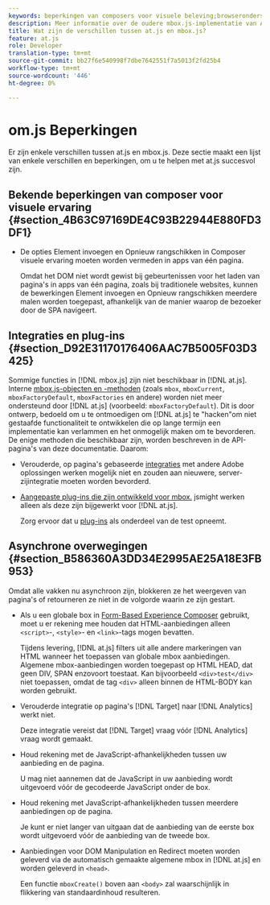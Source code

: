 ```yaml
---
keywords: beperkingen van composers voor visuele beleving;browserondersteuning;integratie;plug-ins;asynchrone overwegingen
description: Meer informatie over de oudere mbox.js-implementatie van Adobe Target. Migreer naar de Adobe Experience Platform Web SDK (AEP Web SDK) of naar de nieuwste versie van at.js.
title: Wat zijn de verschillen tussen at.js en mbox.js?
feature: at.js
role: Developer
translation-type: tm+mt
source-git-commit: bb27f6e540998f7dbe7642551f7a5013f2fd25b4
workflow-type: tm+mt
source-wordcount: '446'
ht-degree: 0%

---
```



# om.js Beperkingen

Er zijn enkele verschillen tussen at.js en mbox.js. Deze sectie maakt een lijst van enkele verschillen en beperkingen, om u te helpen met at.js succesvol zijn.

## Bekende beperkingen van composer voor visuele ervaring {#section_4B63C97169DE4C93B22944E880FD3DF1}

* De opties Element invoegen en Opnieuw rangschikken in Composer visuele ervaring moeten worden vermeden in apps van één pagina.

   Omdat het DOM niet wordt gewist bij gebeurtenissen voor het laden van pagina&#39;s in apps van één pagina, zoals bij traditionele websites, kunnen de bewerkingen Element invoegen en Opnieuw rangschikken meerdere malen worden toegepast, afhankelijk van de manier waarop de bezoeker door de SPA navigeert.

## Integraties en plug-ins {#section_D92E31170176406AAC7B5005F03D3425}

Sommige functies in [!DNL mbox.js] zijn niet beschikbaar in [!DNL at.js]. Interne [mbox.js-objecten en -methoden](/help/c-target/c-visitor-profile/variables-profiles-parameters-methods.md#section_8C78059D15D9452F95636A5640188537) (zoals `mbox`, `mboxCurrent`, `mboxFactoryDefault`, `mboxFactories` en andere) worden niet meer ondersteund door [!DNL at.js] (voorbeeld: `mboxFactoryDefault`). Dit is door ontwerp, bedoeld om u te ontmoedigen om [!DNL at.js] te &quot;hacken&quot;om niet gestaafde functionaliteit te ontwikkelen die op lange termijn een implementatie kan verlammen en het onmogelijk maken om te bevorderen. De enige methoden die beschikbaar zijn, worden beschreven in de API-pagina&#39;s van deze documentatie. Daarom:

* Verouderde, op pagina&#39;s gebaseerde [integraties](/help/c-implementing-target/c-implementing-target-for-client-side-web/c-how-atjs-works/target-atjs-integrations.md#concept_C100BC4F073C4B57A608B309D0157B39) met andere Adobe oplossingen werken mogelijk niet en zouden aan nieuwere, server-zijintegratie moeten worden bevorderd.
* [Aangepaste plug-ins die zijn ontwikkeld voor mbox.](/help/c-implementing-target/c-implementing-target-for-client-side-web/t-mbox-download/c-target-atjs-implementation/target-atjs-plugins.md#concept_F5D4C0A4DACF41409CC42FDD93B13FAF) jsmight werken alleen als deze zijn bijgewerkt voor  [!DNL at.js].

   Zorg ervoor dat u [plug-ins](/help/c-implementing-target/c-implementing-target-for-client-side-web/t-mbox-download/c-target-atjs-implementation/target-atjs-plugins.md#concept_F5D4C0A4DACF41409CC42FDD93B13FAF) als onderdeel van de test opneemt.

## Asynchrone overwegingen {#section_B586360A3DD34E2995AE25A18E3FB953}

Omdat alle vakken nu asynchroon zijn, blokkeren ze het weergeven van pagina&#39;s of retourneren ze niet in de volgorde waarin ze zijn gestart.

* Als u een globale box in [Form-Based Experience Composer](/help/c-experiences/experiences.md#section_3643394BD424463C8768F2907DEBCC22) gebruikt, moet u er rekening mee houden dat HTML-aanbiedingen alleen `<script>`-, `<style>`- en `<link>`-tags mogen bevatten.

   Tijdens levering, [!DNL at.js] filters uit alle andere markeringen van HTML wanneer het toepassen van globale mbox aanbiedingen. Algemene mbox-aanbiedingen worden toegepast op HTML HEAD, dat geen DIV, SPAN enzovoort toestaat. Kan bijvoorbeeld `<div>test</div>` niet toepassen, omdat de tag `<div>` alleen binnen de HTML-BODY kan worden gebruikt.

* Verouderde integratie op pagina&#39;s [!DNL Target] naar [!DNL Analytics] werkt niet.

   Deze integratie vereist dat [!DNL Target] vraag vóór [!DNL Analytics] vraag wordt gemaakt.

* Houd rekening met de JavaScript-afhankelijkheden tussen uw aanbieding en de pagina.

   U mag niet aannemen dat de JavaScript in uw aanbieding wordt uitgevoerd vóór de gecodeerde JavaScript onder de box.

* Houd rekening met JavaScript-afhankelijkheden tussen meerdere aanbiedingen op de pagina.

   Je kunt er niet langer van uitgaan dat de aanbieding van de eerste box wordt uitgevoerd vóór de aanbieding van de tweede box.

* Aanbiedingen voor DOM Manipulation en Redirect moeten worden geleverd via de automatisch gemaakte algemene mbox in [!DNL at.js] en worden geleverd in `<head>`.

   Een functie `mboxCreate()` boven aan `<body>` zal waarschijnlijk in flikkering van standaardinhoud resulteren.

